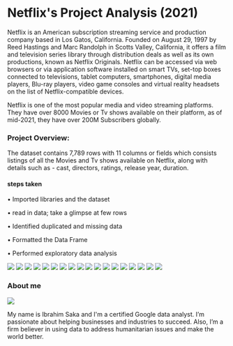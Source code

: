 # Netflix's Project Analysis (2021)
Netflix is an American subscription streaming service and production company based in Los Gatos, California. Founded on August 29, 1997 by Reed Hastings and Marc Randolph in Scotts Valley, California, it offers a film and television series library through distribution deals as well as its own productions, known as Netflix Originals. Netflix can be accessed via web browsers or via application software installed on smart TVs, set-top boxes connected to televisions, tablet computers, smartphones, digital media players, Blu-ray players, video game consoles and virtual reality headsets on the list of Netflix-compatible devices.

Netflix is one of the most popular media and video streaming platforms. They have over 8000 Movies or Tv shows available on their platform, as of mid-2021, they have 
over 200M Subscribers globally.

### Project Overview:

The dataset contains 7,789 rows with 11 columns or fields which consists listings of all the Movies and Tv shows available on Netflix, along with details such as - cast, directors, ratings, release year, duration.
#### steps  taken 
• Imported libraries and the dataset

•	read in data; take a glimpse at few rows

•	Identified  duplicated and missing data

• Formatted the Data Frame

•	Performed exploratory data analysis 

![](https://github.com/Hiibee/An-Analysis-of-Netflix-s-Most-Streamed-TV/blob/main/IMAGE/1ause.png)
![](https://github.com/Hiibee/An-Analysis-of-Netflix-s-Most-Streamed-TV/blob/main/IMAGE/2ause.png)
![](https://github.com/Hiibee/An-Analysis-of-Netflix-s-Most-Streamed-TV/blob/main/IMAGE/3.png)
![](https://github.com/Hiibee/An-Analysis-of-Netflix-s-Most-Streamed-TV/blob/main/IMAGE/4.png)
![](https://github.com/Hiibee/An-Analysis-of-Netflix-s-Most-Streamed-TV/blob/main/IMAGE/5.png)
![](https://github.com/Hiibee/An-Analysis-of-Netflix-s-Most-Streamed-TV/blob/main/IMAGE/6.png)
![](https://github.com/Hiibee/An-Analysis-of-Netflix-s-Most-Streamed-TV/blob/main/IMAGE/7.png)
![](https://github.com/Hiibee/An-Analysis-of-Netflix-s-Most-Streamed-TV/blob/main/IMAGE/8.png)
![](https://github.com/Hiibee/An-Analysis-of-Netflix-s-Most-Streamed-TV/blob/main/IMAGE/9.png)
![](https://github.com/Hiibee/An-Analysis-of-Netflix-s-Most-Streamed-TV/blob/main/IMAGE/10.png)
![](https://github.com/Hiibee/An-Analysis-of-Netflix-s-Most-Streamed-TV/blob/main/IMAGE/11.png)
![](https://github.com/Hiibee/An-Analysis-of-Netflix-s-Most-Streamed-TV/blob/main/IMAGE/12.png)
![](https://github.com/Hiibee/An-Analysis-of-Netflix-s-Most-Streamed-TV/blob/main/IMAGE/13.png)
![](https://github.com/Hiibee/An-Analysis-of-Netflix-s-Most-Streamed-TV/blob/main/IMAGE/14.png)
![](https://github.com/Hiibee/An-Analysis-of-Netflix-s-Most-Streamed-TV/blob/main/IMAGE/15.png)
![](https://github.com/Hiibee/An-Analysis-of-Netflix-s-Most-Streamed-TV/blob/main/IMAGE/16.png)
![](https://github.com/Hiibee/An-Analysis-of-Netflix-s-Most-Streamed-TV/blob/main/IMAGE/17.png)
![](https://github.com/Hiibee/An-Analysis-of-Netflix-s-Most-Streamed-TV/blob/main/IMAGE/18.png)


### About me

![](/IMAGE/pass.png)

My name is Ibrahim Saka and I'm a certified Google data analyst. I’m passionate about helping businesses and industries to succeed. Also, I’m a firm believer in using data to address humanitarian issues and make the world better.


